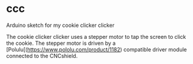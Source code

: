 # ccc
Arduino sketch for my cookie clicker clicker

The cookie clicker clicker uses a stepper motor to tap the screen to click the cookie. The stepper motor is driven by a [Polulu[(https://www.pololu.com/product/1182) compatible driver module connected to the CNCshield.


